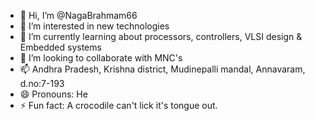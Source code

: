 - 👋 Hi, I’m @NagaBrahmam66
- 👀 I’m interested in new technologies 
- 🌱 I’m currently learning about processors, controllers, VLSI design & Embedded systems
- 💞️ I’m looking to collaborate with MNC's
- 📫 Andhra Pradesh, Krishna district, Mudinepalli mandal, Annavaram, d.no:7-193
- 😄 Pronouns: He
- ⚡ Fun fact: A crocodile can't lick it's tongue out.




<!---
NagaBrahmam66/NagaBrahmam66 is a ✨ special ✨ repository because its `README.md` (this file) appears on your GitHub profile.
You can click the Preview link to take a look at your changes.
--->
